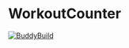 # WorkoutCounter

[![BuddyBuild](https://dashboard.buddybuild.com/api/statusImage?appID=590044d110ec0e00018b758b&branch=master&build=latest)](https://dashboard.buddybuild.com/apps/590044d110ec0e00018b758b/build/latest?branch=master)
